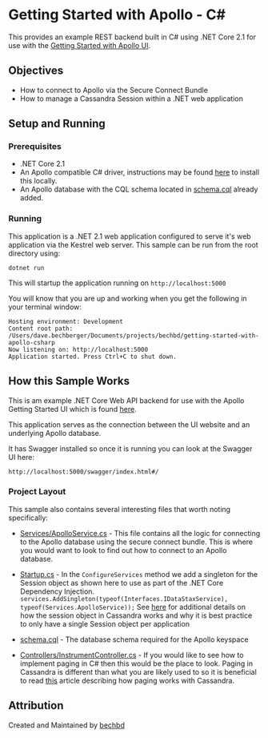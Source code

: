 # Getting Started with Apollo - C#

This provides an example REST backend built in C# using .NET Core 2.1 for use with the [Getting Started with Apollo UI](https://github.com/DataStax-Examples/getting-started-with-apollo-ui).

## Objectives
* How to connect to Apollo via the Secure Connect Bundle
* How to manage a Cassandra Session within a .NET web application

## Setup and Running

### Prerequisites

* .NET Core 2.1
* An Apollo compatible C# driver, instructions may be found [here](https://helpdocs.datastax.com/aws/dscloud/apollo/dscloudConnectCsharpDriver.html) to install this locally.
* An Apollo database with the CQL schema located in [schema.cql](schema.cql) already added.

### Running
This application is a .NET 2.1 web application configured to serve it's web application via the Kestrel web server.  This sample can be run from the root directory using:

```dotnet run```

This will startup the application running on `http://localhost:5000`

You will know that you are up and working when you get the following in your terminal window:

```
Hosting environment: Development
Content root path: /Users/dave.bechberger/Documents/projects/bechbd/getting-started-with-apollo-csharp
Now listening on: http://localhost:5000
Application started. Press Ctrl+C to shut down.
```

## How this Sample Works

This is am example .NET Core Web API backend for use with the Apollo Getting Started UI which is found [here](https://github.com/DataStax-Examples/getting-started-with-apollo-ui).

This application serves as the connection between the UI website and an underlying Apollo database.  

It has Swagger installed so once it is running you can look at the Swagger UI here:

```http://localhost:5000/swagger/index.html#/```

### Project Layout

This sample also contains several interesting files that worth noting specifically:

* [Services/ApolloService.cs](Services/ApolloService.cs) - This file contains all the logic for connecting to the Apollo database using the secure connect bundle.  This is where you would want to look to find out how to connect to an Apollo database.
* [Startup.cs](Startup.cs) - In the `ConfigureServices` method we add a singleton for the Session object as shown here to use as part of the .NET Core Dependency Injection.      
`services.AddSingleton(typeof(Interfaces.IDataStaxService), typeof(Services.ApolloService));`
See [here](https://docs.datastax.com/en/devapp/doc/devapp/driversBestPractices.html#Useasinglesessionobjectperapplication) for additional details on how the session object in Cassandra works and why it is best practice to only have a single Session object per application

* [schema.cql](schema.cql) - The database schema required for the Apollo keyspace
* [Controllers/InstrumentController.cs](Controllers/InstrumentsController.cs) - If you would like to see how to implement paging in C# then this would be the place to look.  Paging in Cassandra is different than what you are likely used to so it is beneficial to read [this](https://docs.datastax.com/en/devapp/doc/devapp/driversResultPaging.html) article describing how paging works with Cassandra. 

## Attribution
Created and Maintained by [bechbd](https://github.com/bechbd)